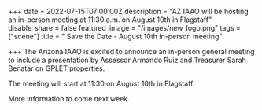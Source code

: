 +++
date = 2022-07-15T07:00:00Z
description = "AZ IAAO will be hosting an in-person meeting at 11:30 a.m. on August 10th in Flagstaff"
disable_share = false
featured_image = "/images/new_logo.png"
tags = ["scene"]
title = " Save the Date - August 10th in-person meeting"

+++
The Arizona IAAO is excited to announce an in-person general meeting to include a presentation by Assessor Armando Ruiz and Treasurer Sarah Benatar on GPLET properties.

The meeting will start at 11:30 on August 10th in Flagstaff.

More information to come next week.